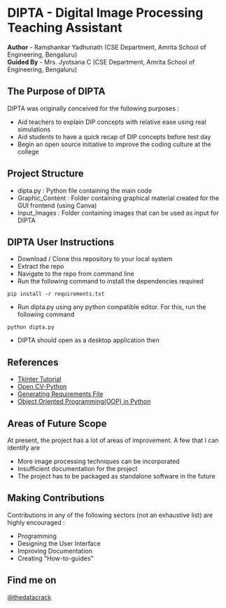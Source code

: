 # DIPTA - Digital Image Processing Teaching Assistant

**Author** - Ramshankar Yadhunath (CSE Department, Amrita School of Engineering, Bengaluru) <br>
**Guided By** - Mrs. Jyotsana C (CSE Department, Amrita School of Engineering, Bengaluru)

## The Purpose of DIPTA
DIPTA was originally conceived for the following purposes :
-  Aid teachers to explain DIP concepts with relative ease using real simulations
-  Aid students to have a quick recap of DIP concepts before test day
-  Begin an open source initiative to improve the coding culture at the college

## Project Structure
-  dipta.py : Python file containing the main code
-  Graphic_Content : Folder containing graphical material created for the GUI frontend (using Canva)
-  Input_Images : Folder containing images that can be used as input for DIPTA

## DIPTA User Instructions
-  Download / Clone this repository to your local system
-  Extract the repo
-  Navigate to the repo from command line
-  Run the following command to install the dependencies required
```
pip install -r requirements.txt
```
-  Run dipta.py using any python compatible editor. For this, run the following command
```
python dipta.py
```
-  DIPTA should open as a desktop application then

## References
-  [Tkinter Tutorial](https://www.python-course.eu/python_tkinter.php)
-  [Open CV-Python](https://opencv-python-tutroals.readthedocs.io/en/latest/py_tutorials/py_tutorials.html)
-  [Generating Requirements File](https://github.com/bndr/pipreqs)
-  [Object Oriented Programming(OOP) in Python](https://realpython.com/python3-object-oriented-programming/)

## Areas of Future Scope
At present, the project has a lot of areas of improvement. A few that I can identify are
-  More image processing techniques can be incorporated
-  Insufficient documentation for the project
-  The project has to be packaged as standalone software in the future

## Making Contributions
Contributions in any of the following sectors (not an exhaustive list) are highly encouraged :
-  Programming
-  Designing the User Interface
-  Improving Documentation
-  Creating "How-to-guides"

## Find me on
[@thedatacrack](https://twitter.com/thedatacrack)
